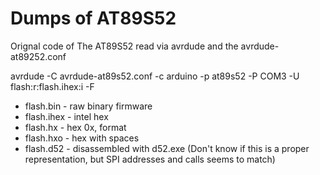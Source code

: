 # Dumps of AT89S52
Orignal code of The AT89S52 read via avrdude and the avrdude-at89252.conf

avrdude -C avrdude-at89s52.conf -c arduino -p at89s52 -P COM3 -U flash:r:flash.ihex:i -F

* flash.bin - raw binary firmware
* flash.ihex - intel hex
* flash.hx - hex 0x, format
* flash.hxo - hex with spaces
* flash.d52 - disassembled with d52.exe (Don't know if this is a proper representation, but SPI addresses and calls seems to match)

